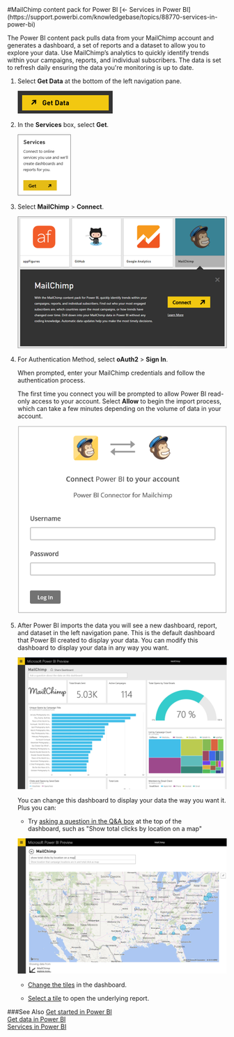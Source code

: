 <properties pageTitle="MailChimp content pack for Power BI" description="MailChimp content pack for Power BI" services="powerbi" documentationCenter="" authors="v-anpasi" manager="mblythe" editor=""/>
<tags ms.service="powerbi" ms.devlang="NA" ms.topic="article" ms.tgt_pltfrm="NA" ms.workload="powerbi" ms.date="06/25/2015" ms.author="v-anpasi"/>
#MailChimp content pack for Power BI
[← Services in Power BI](https://support.powerbi.com/knowledgebase/topics/88770-services-in-power-bi)

The Power BI content pack pulls data from your MailChimp account and generates a dashboard, a set of reports and a dataset to allow you to explore your data. Use MailChimp’s analytics to quickly identify trends within your campaigns, reports, and individual subscribers. The data is set to refresh daily ensuring the data you're monitoring is up to date.


1. Select **Get Data** at the bottom of the left navigation pane.

	![](media/powerbi-content-pack-mailchimp/PBI_GetData.png)

2. In the **Services** box, select **Get**. 

	![](media/powerbi-content-pack-mailchimp/PBI_GetServices.png)

3. Select **MailChimp** > **Connect**. 

	![](media/powerbi-content-pack-mailchimp/PBI_MailChimpConnect.png)

4. For Authentication Method, select **oAuth2** > **Sign In**.
  
	When prompted, enter your MailChimp credentials and follow the authentication process.

	The first time you connect you will be prompted to allow Power BI read-only access to your account. Select **Allow** to begin the import process, which can take a few minutes depending on the volume of data in your account.

	![](media/powerbi-content-pack-mailchimp/Allow.png)

5. After Power BI imports the data you will see a new dashboard, report, and dataset in the left navigation pane. This is the default dashboard that Power BI created to display your data. You can modify this dashboard to display your data in any way you want.

	![](media/powerbi-content-pack-mailchimp/Dashboard.png)

	You can change this dashboard to display your data the way you want it. Plus you can:

	- Try [asking a question in the Q&A box](https://support.powerbi.com/knowledgebase/articles/474566-q-a-in-power-bi-preview) at the top of the dashboard, such as "Show total clicks by location on a map"

	![](media/powerbi-content-pack-mailchimp/Q&A.jpg)

	- [Change the tiles](https://support.powerbi.com/knowledgebase/articles/424878) in the dashboard.

	- [Select a tile](https://support.powerbi.com/knowledgebase/articles/425669) to open the underlying report.

###See Also
[Get started in Power BI](https://support.powerbi.com/knowledgebase/articles/430814-get-started-with-power-bi)  
﻿[Get data in Power BI](https://support.powerbi.com/knowledgebase/topics/63369)  
﻿[Services in Power BI](https://support.powerbi.com/knowledgebase/topics/88770)  ﻿